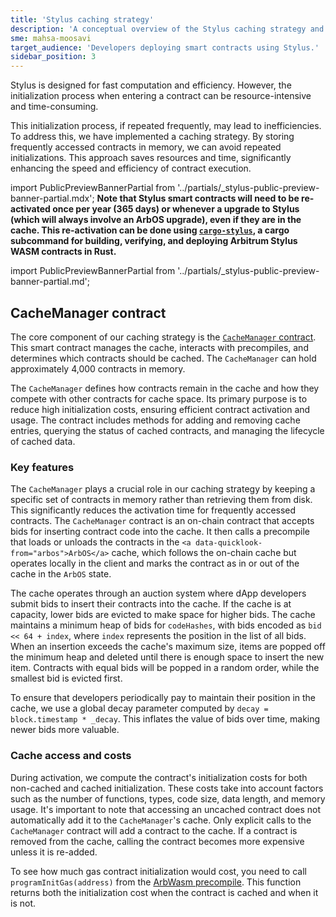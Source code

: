 ```yaml
---
title: 'Stylus caching strategy'
description: 'A conceptual overview of the Stylus caching strategy and `CacheManager` contract, and explaining its functionality.'
sme: mahsa-moosavi
target_audience: 'Developers deploying smart contracts using Stylus.'
sidebar_position: 3
---
```


<a data-quicklook-from="stylus">Stylus</a> is designed for fast computation and efficiency. However,
the initialization process when entering a contract can be resource-intensive and time-consuming.

This initialization process, if repeated frequently, may lead to inefficiencies. To address this, we have implemented a caching strategy. By storing frequently accessed contracts in memory, we can avoid repeated initializations. This approach saves resources and time, significantly enhancing the speed and efficiency of contract execution.

import PublicPreviewBannerPartial from '../partials/_stylus-public-preview-banner-partial.mdx';
**Note that Stylus smart contracts will need to be re-activated once per year (365 days) or whenever a upgrade to Stylus (which will always involve an ArbOS upgrade), even if they are in the cache. This re-activation can be done using [`cargo-stylus`](https://github.com/OffchainLabs/cargo-stylus), a cargo subcommand for building, verifying, and deploying Arbitrum Stylus WASM contracts in Rust.**



import PublicPreviewBannerPartial from '../partials/_stylus-public-preview-banner-partial.md';

<PublicPreviewBannerPartial />

## CacheManager contract

The core component of our caching strategy is the [`CacheManager` contract](https://github.com/OffchainLabs/stylus-contracts/blob/c51ab1dc90f543caf579600162f77e053984b8cd/src/chain/`CacheManager`.sol). This smart contract manages the cache, interacts with precompiles, and determines which contracts should be cached. The `CacheManager` can hold approximately 4,000 contracts in memory.

The `CacheManager` defines how contracts remain in the cache and how they compete with other contracts for cache space. Its primary purpose is to reduce high initialization costs, ensuring efficient contract activation and usage. The contract includes methods for adding and removing cache entries, querying the status of cached contracts, and managing the lifecycle of cached data.

### Key features

The `CacheManager` plays a crucial role in our caching strategy by keeping a specific set of contracts in memory rather than retrieving them from disk. This significantly reduces the activation time for frequently accessed contracts. The `CacheManager` contract is an on-chain contract that accepts bids for inserting contract code into the cache. It then calls a precompile that loads or unloads the contracts in the `<a data-quicklook-from="arbos">ArbOS</a>` cache, which follows the on-chain cache but operates locally in the client and marks the contract as in or out of the cache in the `ArbOS` state.

The cache operates through an auction system where dApp developers submit bids to insert their contracts into the cache. If the cache is at capacity, lower bids are evicted to make space for higher bids. The cache maintains a minimum heap of bids for `codeHashes`, with bids encoded as `bid << 64 + index`, where `index` represents the position in the list of all bids. When an insertion exceeds the cache's maximum size, items are popped off the minimum heap and deleted until there is enough space to insert the new item. Contracts with equal bids will be popped in a random order, while the smallest bid is evicted first.

To ensure that developers periodically pay to maintain their position in the cache, we use a global decay parameter computed by `decay = block.timestamp * _decay`. This inflates the value of bids over time, making newer bids more valuable.

### Cache access and costs

During activation, we compute the contract's initialization costs for both non-cached and cached initialization. These costs take into account factors such as the number of functions, types, code size, data length, and memory usage. It's important to note that accessing an uncached contract does not automatically add it to the `CacheManager`'s cache. Only explicit calls to the `CacheManager` contract will add a contract to the cache. If a contract is removed from the cache, calling the contract becomes more expensive unless it is re-added.

To see how much gas contract initialization would cost, you need to call `programInitGas(address)` from the [ArbWasm precompile](https://github.com/OffchainLabs/nitro/blob/d906798140e562500beb9005d2503b0272852298/precompiles/ArbWasm.go). This function returns both the initialization cost when the contract is cached and when it is not.
